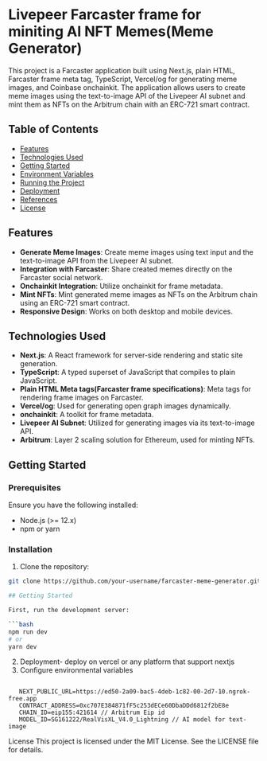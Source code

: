 # Livepeer Farcaster frame for miniting AI NFT Memes(Meme Generator)

This project is a Farcaster application built using Next.js, plain HTML, Farcaster frame meta tag, TypeScript, Vercel/og for generating meme images, and Coinbase onchainkit. The application allows users to create meme images using the text-to-image API of the Livepeer AI subnet and mint them as NFTs on the Arbitrum chain with an ERC-721 smart contract.

## Table of Contents

- [Features](#features)
- [Technologies Used](#technologies-used)
- [Getting Started](#getting-started)
- [Environment Variables](#environment-variables)
- [Running the Project](#running-the-project)
- [Deployment](#deployment)
- [References](#references)
- [License](#license)

## Features

- **Generate Meme Images**: Create meme images using text input and the text-to-image API from the Livepeer AI subnet.
- **Integration with Farcaster**: Share created memes directly on the Farcaster social network.
- **Onchainkit Integration**: Utilize onchainkit for frame metadata.
- **Mint NFTs**: Mint generated meme images as NFTs on the Arbitrum chain using an ERC-721 smart contract.
- **Responsive Design**: Works on both desktop and mobile devices.

## Technologies Used

- **Next.js**: A React framework for server-side rendering and static site generation.
- **TypeScript**: A typed superset of JavaScript that compiles to plain JavaScript.
- **Plain HTML Meta tags(Farcaster frame specifications)**: Meta tags for rendering frame images on Farcaster.
- **Vercel/og**: Used for generating open graph images dynamically.
- **onchainkit**: A toolkit for frame metadata.
- **Livepeer AI Subnet**: Utilized for generating images via its text-to-image API.
- **Arbitrum**: Layer 2 scaling solution for Ethereum, used for minting NFTs.

## Getting Started

### Prerequisites

Ensure you have the following installed:

- Node.js (>= 12.x)
- npm or yarn

### Installation

1. Clone the repository:

```bash
git clone https://github.com/your-username/farcaster-meme-generator.git

## Getting Started

First, run the development server:

```bash
npm run dev
# or
yarn dev

```
2. Deployment- deploy on vercel or any platform that support nextjs
3. Configure environmental variables
```
     
   NEXT_PUBLIC_URL=https://ed50-2a09-bac5-4deb-1c82-00-2d7-10.ngrok-free.app
   CONTRACT_ADDRESS=0xc707E384871fF5c253dECe60DbaDDd6812f2bE8e
   CHAIN_ID=eip155:421614 // Arbitrum Eip id 
   MODEL_ID=SG161222/RealVisXL_V4.0_Lightning // AI model for text-image

```

License
This project is licensed under the MIT License. See the LICENSE file for details.


